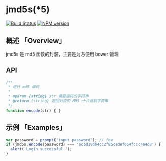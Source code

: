 jmd5s(*5)
======

[![Build Status](https://img.shields.io/travis/zswang/jmd5s/master.svg)](https://travis-ci.org/zswang/jmd5s)
[![NPM version](https://img.shields.io/npm/v/jmd5s.svg)](http://badge.fury.io/js/jmd5s)

## 概述 「Overview」

jmd5s 是 md5 函数的封装，主要是为方便用 bower 管理

## API

```js
/**
 * 进行 md5 编码
 * 
 * @param {string} str 需要编码的字符串
 * @return {string} 返回对应的 MD5 十六进制字符串
 */
function encode(str) { }
```
## 示例 「Examples」

```js
var password = prompt("input password"); // foo
if (jmd5s.encode(password) === 'acbd18db4cc2f85cedef654fccc4a4d8') {
  alert('Login successful.');
}
```